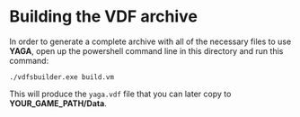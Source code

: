 # Building the VDF archive
In order to generate a complete archive with all of the necessary files to use **YAGA**, open up the powershell command line in this directory and run this command:
```
./vdfsbuilder.exe build.vm
```
This will produce the `yaga.vdf` file that you can later copy to **YOUR_GAME_PATH/Data**.